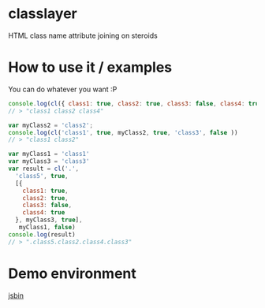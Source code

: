 # classlayer
HTML class name attribute joining on steroids 

# How to use it / examples
You can do whatever you want :P

```js
console.log(cl({ class1: true, class2: true, class3: false, class4: true }))
// > "class1 class2 class4"

var myClass2 = 'class2';
console.log(cl('class1', true, myClass2, true, 'class3', false ))
// > "class1 class2"

var myClass1 = 'class1'
var myClass3 = 'class3'
var result = cl('.',
  'class5', true, 
  [{ 
    class1: true, 
    class2: true, 
    class3: false, 
    class4: true 
  }, myClass3, true], 
   myClass1, false)
console.log(result)
// > ".class5.class2.class4.class3"
```

# Demo environment
[jsbin](http://jsbin.com/gukanamode/edit?js,console)
